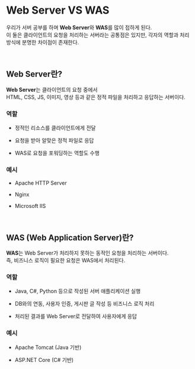 # Web Server VS WAS

우리가 서버 공부를 하며 **Web Server**와 **WAS**를 많이 접하게 된다. <br>
이 둘은 클라이언트의 요청을 처리하는 서버라는 공통점은 있지만, 각자의 역할과 처리 방식에 분명한 차이점이 존재한다.

<br>

## Web Server란?

**Web Server**는 클라이언트의 요청 중에서 <br>
HTML, CSS, JS, 이미지, 영상 등과 같은 정적 파일을 처리하고 응답하는 서버이다.

### 역할
- 정적인 리소스를 클라이언트에게 전달

- 요청을 받아 알맞은 정적 파일로 응답

- WAS로 요청을 포워딩하는 역할도 수행

### 예시
- Apache HTTP Server

- Nginx

- Microsoft IIS

<br>

## WAS (Web Application Server)란?

**WAS**는 Web Server가 처리하지 못하는 동적인 요청을 처리하는 서버이다. <br>
즉, 비즈니스 로직이 필요한 요청은 WAS에서 처리된다.

### 역할
- Java, C#, Python 등으로 작성된 서버 애플리케이션 실행

- DB와의 연동, 사용자 인증, 게시판 글 작성 등 비즈니스 로직 처리

- 처리된 결과를 Web Server로 전달하여 사용자에게 응답


###  예시
- Apache Tomcat (Java 기반)

- ASP.NET Core (C# 기반)
